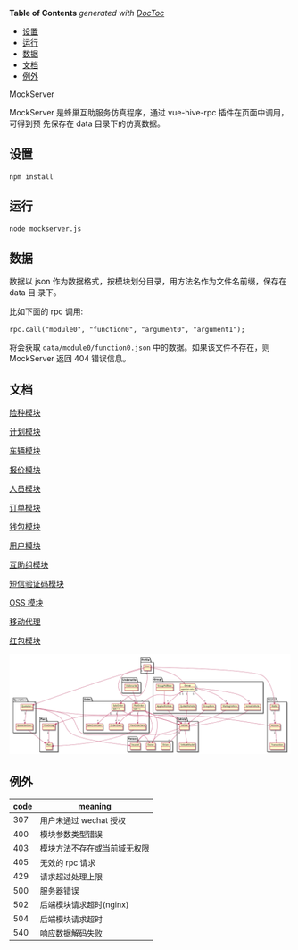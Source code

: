 <!-- START doctoc generated TOC please keep comment here to allow auto update -->
<!-- DON'T EDIT THIS SECTION, INSTEAD RE-RUN doctoc TO UPDATE -->
**Table of Contents**  *generated with [DocToc](https://github.com/thlorenz/doctoc)*

- [设置](#%E8%AE%BE%E7%BD%AE)
- [运行](#%E8%BF%90%E8%A1%8C)
- [数据](#%E6%95%B0%E6%8D%AE)
- [文档](#%E6%96%87%E6%A1%A3)
- [例外](#%E4%BE%8B%E5%A4%96)

<!-- END doctoc generated TOC please keep comment here to allow auto update -->

MockServer

MockServer 是蜂巢互助服务仿真程序，通过 vue-hive-rpc 插件在页面中调用，可得到预
先保存在 data 目录下的仿真数据。

设置
----

    npm install


运行
----

    node mockserver.js

数据
----

数据以 json 作为数据格式，按模块划分目录，用方法名作为文件名前缀，保存在 data 目
录下。

比如下面的 rpc 调用:

    rpc.call("module0", "function0", "argument0", "argument1");

将会获取 `data/module0/function0.json` 中的数据。如果该文件不存在，则 MockServer
返回 404 错误信息。

文档
----

[险种模块](doc/project.md)

[计划模块](doc/plan.md)

[车辆模块](doc/vehicle.md)

[报价模块](doc/quotation.md)

[人员模块](doc/person.md)

[订单模块](doc/order.md)

[钱包模块](doc/wallet.md)

[用户模块](doc/profile.md)

[互助组模块](doc/group.md)

[短信验证码模块](doc/checkcode.md)

[OSS 模块](doc/oss.md)

[移动代理](doc/mobile.md)

[红包模块](doc/redpacket.md)

![模块结构图](img/models.png)

例外
----

| code | meaning                      |
| ---- | ----                         |
| 307  | 用户未通过 wechat 授权       |
| 400  | 模块参数类型错误             |
| 403  | 模块方法不存在或当前域无权限 |
| 405  | 无效的 rpc 请求              |
| 429  | 请求超过处理上限             |
| 500  | 服务器错误                   |
| 502  | 后端模块请求超时(nginx)      |
| 504  | 后端模块请求超时             |
| 540  | 响应数据解码失败             |
